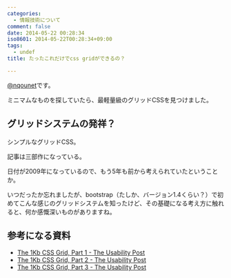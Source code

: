 ```yaml
---
categories:
  - 情報技術について
comment: false
date: 2014-05-22 00:28:34
iso8601: 2014-05-22T00:28:34+09:00
tags:
  - undef
title: たったこれだけでcss gridができるの？

---
```


<p><a href="https://twitter.com/nqounet">@nqounet</a>です。</p>

<p>ミニマムなものを探していたら、最軽量級のグリッドCSSを見つけました。</p>



<h2>グリッドシステムの発祥？</h2>

<p>シンプルなグリッドCSS。</p>

<p>記事は三部作になっている。</p>

<p>日付が2009年になっているので、もう5年も前から考えられていたということか。</p>

<p>いつだったか忘れましたが、bootstrap（たしか、バージョン1.4くらい？）で初めてこんな感じのグリッドシステムを知ったけど、その基礎になる考え方に触れると、何か感慨深いものがありますね。</p>

<h2>参考になる資料</h2>

<ul>
<li><a href="http://usabilitypost.com/2009/05/29/the-1kb-css-grid-part-1/">The 1Kb CSS Grid, Part 1 - The Usability Post</a></li>
<li><a href="http://usabilitypost.com/2009/06/06/the-1kb-css-grid-part-2/">The 1Kb CSS Grid, Part 2 - The Usability Post</a></li>
<li><a href="http://usabilitypost.com/2009/06/19/the-1kb-css-grid-part-3/">The 1Kb CSS Grid, Part 3 - The Usability Post</a></li>
</ul>
    	